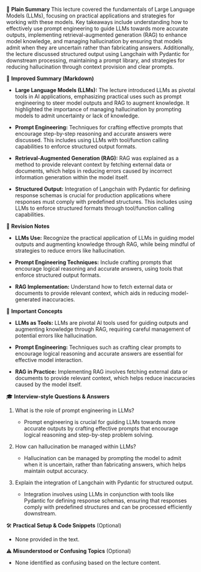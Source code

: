  🧾 **Plain Summary**
This lecture covered the fundamentals of Large Language Models (LLMs), focusing on practical applications and strategies for working with these models. Key takeaways include understanding how to effectively use prompt engineering to guide LLMs towards more accurate outputs, implementing retrieval-augmented generation (RAG) to enhance model knowledge, and managing hallucination by ensuring that models admit when they are uncertain rather than fabricating answers. Additionally, the lecture discussed structured output using Langchain with Pydantic for downstream processing, maintaining a prompt library, and strategies for reducing hallucination through context provision and clear prompts.

📝 **Improved Summary (Markdown)**
- **Large Language Models (LLMs):** The lecture introduced LLMs as pivotal tools in AI applications, emphasizing practical uses such as prompt engineering to steer model outputs and RAG to augment knowledge. It highlighted the importance of managing hallucination by prompting models to admit uncertainty or lack of knowledge.
  
- **Prompt Engineering:** Techniques for crafting effective prompts that encourage step-by-step reasoning and accurate answers were discussed. This includes using LLMs with tool/function calling capabilities to enforce structured output formats.

- **Retrieval-Augmented Generation (RAG):** RAG was explained as a method to provide relevant context by fetching external data or documents, which helps in reducing errors caused by incorrect information generation within the model itself.

- **Structured Output:** Integration of Langchain with Pydantic for defining response schemas is crucial for production applications where responses must comply with predefined structures. This includes using LLMs to enforce structured formats through tool/function calling capabilities.

📌 **Revision Notes**
- **LLMs Use:** Recognize the practical application of LLMs in guiding model outputs and augmenting knowledge through RAG, while being mindful of strategies to reduce errors like hallucination.
  
- **Prompt Engineering Techniques:** Include crafting prompts that encourage logical reasoning and accurate answers, using tools that enforce structured output formats.

- **RAG Implementation:** Understand how to fetch external data or documents to provide relevant context, which aids in reducing model-generated inaccuracies.

🧠 **Important Concepts**
- **LLMs as Tools:** LLMs are pivotal AI tools used for guiding outputs and augmenting knowledge through RAG, requiring careful management of potential errors like hallucination.
  
- **Prompt Engineering:** Techniques such as crafting clear prompts to encourage logical reasoning and accurate answers are essential for effective model interaction.

- **RAG in Practice:** Implementing RAG involves fetching external data or documents to provide relevant context, which helps reduce inaccuracies caused by the model itself.

🎓 **Interview-style Questions & Answers**
1. What is the role of prompt engineering in LLMs?
   - Prompt engineering is crucial for guiding LLMs towards more accurate outputs by crafting effective prompts that encourage logical reasoning and step-by-step problem solving.

2. How can hallucination be managed within LLMs?
   - Hallucination can be managed by prompting the model to admit when it is uncertain, rather than fabricating answers, which helps maintain output accuracy.

3. Explain the integration of Langchain with Pydantic for structured output.
   - Integration involves using LLMs in conjunction with tools like Pydantic for defining response schemas, ensuring that responses comply with predefined structures and can be processed efficiently downstream.

🛠️ **Practical Setup & Code Snippets** (Optional)
- None provided in the text.

⚠️ **Misunderstood or Confusing Topics** (Optional)
- None identified as confusing based on the lecture content.